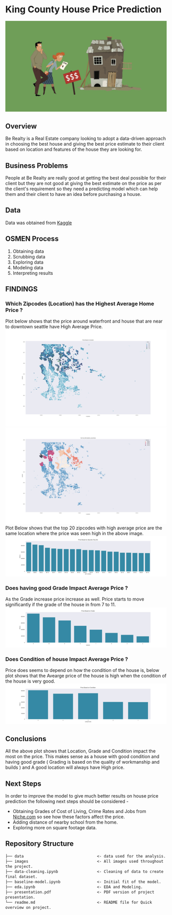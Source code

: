 # King County House Price Prediction
![Realtor Logo](https://github.com/avithekkc/P2-King-County-Housing-Price-Prediction/blob/main/images/header.jpeg?raw=true)
## Overview
Be Realty is a Real Estate company looking to adopt a data-driven approach in choosing the best house and giving the best price estimate to their client based on location and features of the house they are looking for.



## Business Problems
People at Be Realty are really good at getting the best deal possible for their client but they are not good at giving the best estimate on the price as per the client's requirement so they need a predicting model which can help them and their client to have an idea before purchasing a house.

## Data
Data was obtained from [Kaggle ](https://www.kaggle.com/harlfoxem/housesalesprediction)

## OSMEN Process

 1. Obtaining data
 2. Scrubbing data
 3. Exploring data
 4. Modeling data
 5. Interpreting results

## FINDINGS
### Which Zipcodes (Location) has the Highest Average Home Price ?
Plot below shows that the price around waterfront and house that are near to downtown seattle have High Average Price.
![Lat Long Vs Price](https://github.com/avithekkc/P2-King-County-Housing-Price-Prediction/blob/main/images/lat_long_price.jpg?raw=true)
![Zipcode vs location](https://github.com/avithekkc/P2-King-County-Housing-Price-Prediction/blob/main/images/zip_location.jpg?raw=true)
Plot Below shows that the top 20 zipcodes with high average price are the same location where the price was seen high in the above image.
![Zipcode vs Price](https://github.com/avithekkc/P2-King-County-Housing-Price-Prediction/blob/main/images/zip_price.jpg?raw=true)
### Does having good Grade Impact Average Price ?
As the Grade increase price increase as well. Price starts to move significantly if the grade of the house in from 7 to 11.
![Grade Vs Price](https://github.com/avithekkc/P2-King-County-Housing-Price-Prediction/blob/main/images/grade_price.jpg?raw=true)
### Does Condition of house Impact Average Price ?
Price does seems to depend on how the condition of the house is, below plot shows that the Avearge price of the house is high when the condition of the house is very good.
![Condition Vs Price](https://github.com/avithekkc/P2-King-County-Housing-Price-Prediction/blob/main/images/condition_price.jpg?raw=true)

##  Conclusions
All the above plot shows that Location, Grade and Condition impact the most on the price. This makes sense as a house with good condition and having good grade ( Grading is based on the quality of workmanship and builds ) and A good location will always have High price.

## Next Steps
In order to improve the model to give much better results on house price prediction the following next steps should be considered -

 - Obtaining Grades of Cost of Living, Crime Rates and Jobs from  [Niche.com](https://www.niche.com/) so see how these factors affect the price.
 - Adding distance of nearby school from the home.
 - Exploring more on square footage data.



##   Repository Structure
```
├── data                                <- data used for the analysis.
├── images                              <- All images used throughout the project.
├── data-cleaning.ipynb                 <- Cleaning of data to create final dataset.
├── baseline-model.ipynb                <- Initial fit of the model.
├── eda.ipynb                           <- EDA and Modeling.
├── presentation.pdf                    <- PDF version of project presentation.
└── readme.md                           <- README file for Quick overview on project.
```

